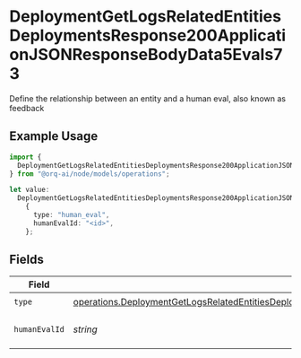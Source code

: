 # DeploymentGetLogsRelatedEntitiesDeploymentsResponse200ApplicationJSONResponseBodyData5Evals73

Define the relationship between an entity and a human eval, also known as feedback

## Example Usage

```typescript
import {
  DeploymentGetLogsRelatedEntitiesDeploymentsResponse200ApplicationJSONResponseBodyData5Evals73,
} from "@orq-ai/node/models/operations";

let value:
  DeploymentGetLogsRelatedEntitiesDeploymentsResponse200ApplicationJSONResponseBodyData5Evals73 =
    {
      type: "human_eval",
      humanEvalId: "<id>",
    };
```

## Fields

| Field                                                                                                                                                                                                                                        | Type                                                                                                                                                                                                                                         | Required                                                                                                                                                                                                                                     | Description                                                                                                                                                                                                                                  |
| -------------------------------------------------------------------------------------------------------------------------------------------------------------------------------------------------------------------------------------------- | -------------------------------------------------------------------------------------------------------------------------------------------------------------------------------------------------------------------------------------------- | -------------------------------------------------------------------------------------------------------------------------------------------------------------------------------------------------------------------------------------------- | -------------------------------------------------------------------------------------------------------------------------------------------------------------------------------------------------------------------------------------------- |
| `type`                                                                                                                                                                                                                                       | [operations.DeploymentGetLogsRelatedEntitiesDeploymentsResponse200ApplicationJSONResponseBodyData5Evals73Type](../../models/operations/deploymentgetlogsrelatedentitiesdeploymentsresponse200applicationjsonresponsebodydata5evals73type.md) | :heavy_check_mark:                                                                                                                                                                                                                           | N/A                                                                                                                                                                                                                                          |
| `humanEvalId`                                                                                                                                                                                                                                | *string*                                                                                                                                                                                                                                     | :heavy_check_mark:                                                                                                                                                                                                                           | The id of the resource                                                                                                                                                                                                                       |